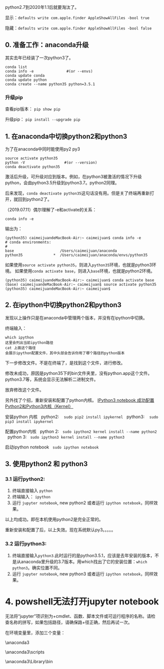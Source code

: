 python2.7到2020年1.1后就要淘汰了。

显示：`defaults write com.apple.finder AppleShowAllFiles -bool true ` 

隐藏：`defaults write com.apple.finder AppleShowAllFiles -bool false`


## 0. 准备工作：anaconda升级

其实去年已经装了一次python3了。

``` 
conda list
conda info -e               #(or --envs)
conda update conda
conda update python
conda create --name python35 python=3.5.1
```

### 升级pip

查看pip版本：
`pip show pip`

升级pip：
`pip install --upgrade pip`

## 1. 在anaconda中切换python2和python3  

为了在anaconda中同时能使用py2 py3  

```
source activate python35
python -V                  #(or --version)
conda deactivate python35
```

激活后升级，可升级对应到版本。例如，在python3被激活的情况下升级python，会由python3.5升级到python3.7。python2同理。

后来发现，`conda deactivate python35`这句话没有用。但是关了终端再重新打开，就回到python2了。

（2019.07.11）偶尔理解了-e和activate的关系：


```
conda info -e
```
输出为：

```
(python35) caimeijuandeMacBook-Air:~ caimeijuan$ conda info -e
# conda environments:
#
base                     /Users/caimeijuan/anaconda
python35              *  /Users/caimeijuan/anaconda/envs/python35
```

如果使用`source activate python35`，则进入`python35`环境，也就是python3环境。
如果使用`conda activate base`，则进入`base`环境，也就是python2环境。

```
(python35) caimeijuandeMacBook-Air:~ caimeijuan$ conda activate base
(base) caimeijuandeMacBook-Air:~ caimeijuan$ source activate python35
(python35) caimeijuandeMacBook-Air:~ caimeijuan$ 

```

## 2. 在ipython中切换python2和python3  

发现以上操作只是在anaconda中管理两个版本，并没有在ipython中切换。


终端输入：

```
which ipython
这里会列出当前ipython路径
cat 上面这个路径
会展示ipython配置文件，其中头部会告诉你用了哪个路径的python版本
```

下一步修改文件。不是在终端了，是找到这个文件，进行修改。

修改未成功，原因是python35下的bin文件夹里，没有python.app这个文件。python3.7等，系统会显示无法解析二进制文件。

放弃修改这个文件。

另外找了个招，重新安装和配置了python内核。
[IPython3 notebook 成功配置Python2和Python3内核（Kernel）](http://www.mamicode.com/info-detail-2246203.html)

>> 
安装python 内核
  python2:  
 `sudo pip2 install ipykernel`
  python3:  
 `sudo pip3 install ipykernel`
>> 
配置python内核
  python 2:
  `sudo ipython2 kernel install --name python2 `
  python 3:
  `sudo ipython3 kernel install --name python3`
>> 
启动ipython notebook
  `sudo ipython notebook`


## 3. 使用python2 和 python3

### 3.1 运行python2:  

1. 终端直接输入 `python`
2. 终端输入： `ipython `
3. 运行 `jupyter notebook`, new python2 或者运行 `ipython notebook`，同样效果。

以上均成功。即在本机使用python2是完全正常的。  

重新安装和配置了后，以上失效。现在系统默认py3。。。。。

### 3.2 运行python3:  

1. 终端直接输入`python3`.此时运行的是python3.5.1，应该是去年安装的版本，不是从anaconda里升级的3.7版本。用which找出了它的安装位置：`which python3`。确实位置不同。
2. 运行 `jupyter notebook`, new python3 或者运行 `ipython notebook`，同样效果。



# 4. powshell无法打开jupyter notebook

无法将“jupyter”项识别为+cmdlet、函数、脚本文件或可运行程序的名称。请检查名称的拼写，如果包括路径，请确保路+径正确，然后再试一次。



在环境变量里，添加三个变量：

\anaconda3

\anaconda3\scripts

\anaconda3\Library\bin







